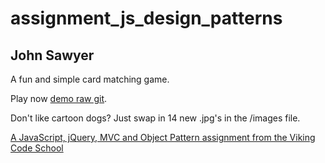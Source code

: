 # assignment_js_design_patterns

## John Sawyer

A fun and simple card matching game.

Play now [demo raw git](http://rawgit.com/SawyerMerchant/assignment_js_design_patterns/rawgit/card_matcher.html).

Don't like cartoon dogs? Just swap in 14 new .jpg's in the /images file.

[A JavaScript, jQuery, MVC and Object Pattern assignment from the Viking Code School](http://www.vikingcodeschool.com)
